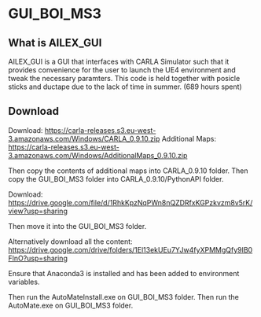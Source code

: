 # GUI_BOI_MS3

## What is AILEX_GUI
AILEX_GUI is a GUI that interfaces with CARLA Simulator such that it provides convenience for the user to launch the UE4 environment and tweak the necessary paramters. This code is held together with posicle sticks and ductape due to the lack of time in summer. (689 hours spent) 

## Download
Download: https://carla-releases.s3.eu-west-3.amazonaws.com/Windows/CARLA_0.9.10.zip
Additional Maps: https://carla-releases.s3.eu-west-3.amazonaws.com/Windows/AdditionalMaps_0.9.10.zip 

Then copy the contents of additional maps into CARLA_0.9.10 folder.
Then copy the GUI_BOI_MS3 folder into CARLA_0.9.10/PythonAPI folder.

Download: https://drive.google.com/file/d/1RhkKpzNqPWn8nQZDRfxKGPzkvzm8v5rK/view?usp=sharing 

Then move it into the GUI_BOI_MS3 folder.

Alternatively download all the content: https://drive.google.com/drive/folders/1El13ekUEu7YJw4fyXPMMgQfy9IB0FlnO?usp=sharing

Ensure that Anaconda3 is installed and has been added to environment variables.

Then run the AutoMateInstall.exe on GUI_BOI_MS3 folder.
Then run the AutoMate.exe on GUI_BOI_MS3 folder.
